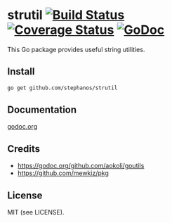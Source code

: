 strutil [![Build Status](https://secure.travis-ci.org/101loops/strutil.png)](https://travis-ci.org/stephanos/strutil) [![Coverage Status](https://coveralls.io/repos/stephanos/strutil/badge.png)](https://coveralls.io/r/stephanos/strutil) [![GoDoc](https://camo.githubusercontent.com/6bae67c5189d085c05271a127da5a4bbb1e8eb2c/68747470733a2f2f676f646f632e6f72672f6769746875622e636f6d2f736d61727479737472656574732f676f636f6e7665793f7374617475732e706e67)](http://godoc.org/github.com/stephanos/strutil)
======

This Go package provides useful string utilities.


## Install
```bash
go get github.com/stephanos/strutil
```

## Documentation
[godoc.org](http://godoc.org/github.com/stephanos/strutil)

## Credits
- https://godoc.org/github.com/aokoli/goutils
- https://github.com/mewkiz/pkg

## License
MIT (see LICENSE).
